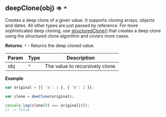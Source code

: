 <a name="deepClone"></a>

## deepClone(obj) ⇒ <code>\*</code>
Creates a deep clone of a given value. It supports cloning arrays, objects and dates.
All other types are just passed by reference. For more sophisticated deep cloning, use
[structuredClone()](https://developer.mozilla.org/en-US/docs/Web/API/structuredClone) that
creates a deep clone using the structured clone algorithm and covers more cases.

**Returns**: <code>\*</code> - Returns the deep cloned value.

| Param | Type | Description |
| --- | --- | --- |
| obj | <code>\*</code> | The value to recursively clone. |

**Example**  
```js
var original = [{ 'a': 1 }, { 'b': 2 }];

var clone = deeClone(original);

console.log(clone[0] === original[0]);
// -> false
```
